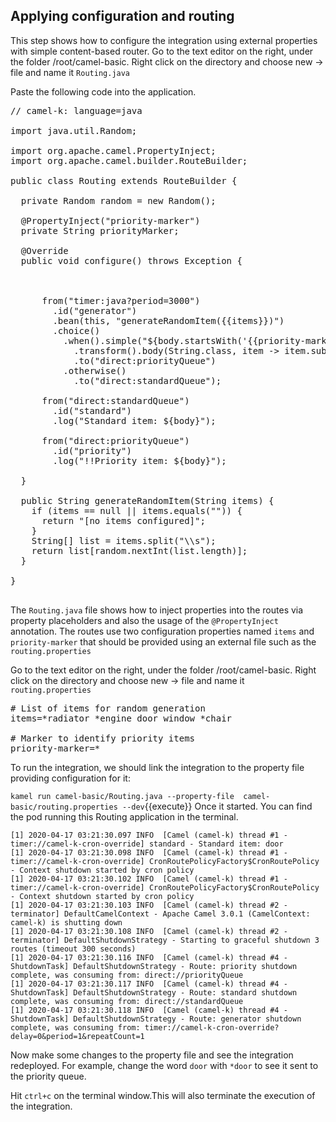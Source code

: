 ## Applying configuration and routing

This step shows how to configure the integration using external properties with simple content-based router.
Go to the text editor on the right, under the folder /root/camel-basic. Right click on the directory and choose new -> file and name it `Routing.java`

Paste the following code into the application.

<pre class="file" data-filename="Routing.java" data-target="replace">
// camel-k: language=java

import java.util.Random;

import org.apache.camel.PropertyInject;
import org.apache.camel.builder.RouteBuilder;

public class Routing extends RouteBuilder {

  private Random random = new Random();

  @PropertyInject("priority-marker")
  private String priorityMarker;

  @Override
  public void configure() throws Exception {



      from("timer:java?period=3000")
        .id("generator")
        .bean(this, "generateRandomItem({{items}})")
        .choice()
          .when().simple("${body.startsWith('{{priority-marker}}')}")
            .transform().body(String.class, item -> item.substring(priorityMarker.length()))
            .to("direct:priorityQueue")
          .otherwise()
            .to("direct:standardQueue");

      from("direct:standardQueue")
        .id("standard")
        .log("Standard item: ${body}");

      from("direct:priorityQueue")
        .id("priority")
        .log("!!Priority item: ${body}");

  }

  public String generateRandomItem(String items) {
    if (items == null || items.equals("")) {
      return "[no items configured]";
    }
    String[] list = items.split("\\s");
    return list[random.nextInt(list.length)];
  }

}

</pre>

The `Routing.java` file shows how to inject properties into the routes via property placeholders and also the usage of the `@PropertyInject` annotation.
The routes use two configuration properties named `items` and `priority-marker` that should be provided using an external file such as the `routing.properties`

Go to the text editor on the right, under the folder /root/camel-basic. Right click on the directory and choose new -> file and name it `routing.properties`

<pre class="file" data-filename="routing.properties" data-target="replace">
# List of items for random generation
items=*radiator *engine door window *chair

# Marker to identify priority items
priority-marker=*
</pre>

To run the integration, we should link the integration to the property file providing configuration for it:

``kamel run camel-basic/Routing.java --property-file  camel-basic/routing.properties --dev``{{execute}}
Once it started. You can find the pod running this Routing application in the terminal.

```
[1] 2020-04-17 03:21:30.097 INFO  [Camel (camel-k) thread #1 - timer://camel-k-cron-override] standard - Standard item: door
[1] 2020-04-17 03:21:30.098 INFO  [Camel (camel-k) thread #1 - timer://camel-k-cron-override] CronRoutePolicyFactory$CronRoutePolicy - Context shutdown started by cron policy
[1] 2020-04-17 03:21:30.102 INFO  [Camel (camel-k) thread #1 - timer://camel-k-cron-override] CronRoutePolicyFactory$CronRoutePolicy - Context shutdown started by cron policy
[1] 2020-04-17 03:21:30.103 INFO  [Camel (camel-k) thread #2 - terminator] DefaultCamelContext - Apache Camel 3.0.1 (CamelContext: camel-k) is shutting down
[1] 2020-04-17 03:21:30.108 INFO  [Camel (camel-k) thread #2 - terminator] DefaultShutdownStrategy - Starting to graceful shutdown 3 routes (timeout 300 seconds)
[1] 2020-04-17 03:21:30.116 INFO  [Camel (camel-k) thread #4 - ShutdownTask] DefaultShutdownStrategy - Route: priority shutdown complete, was consuming from: direct://priorityQueue
[1] 2020-04-17 03:21:30.117 INFO  [Camel (camel-k) thread #4 - ShutdownTask] DefaultShutdownStrategy - Route: standard shutdown complete, was consuming from: direct://standardQueue
[1] 2020-04-17 03:21:30.118 INFO  [Camel (camel-k) thread #4 - ShutdownTask] DefaultShutdownStrategy - Route: generator shutdown complete, was consuming from: timer://camel-k-cron-override?delay=0&period=1&repeatCount=1
```

Now make some changes to the property file and see the integration redeployed.
For example, change the word `door` with `*door` to see it sent to the priority queue.


Hit `ctrl+c` on the terminal window.This will also terminate the execution of the integration.
